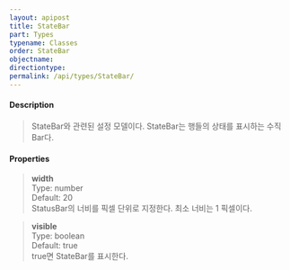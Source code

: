 ```yaml
---
layout: apipost
title: StateBar
part: Types
typename: Classes
order: StateBar
objectname: 
directiontype: 
permalink: /api/types/StateBar/
---
```



#### Description

> StateBar와 관련된 설정 모델이다. StateBar는 행들의 상태를 표시하는 수직 Bar다. 

#### Properties

> **width**  
> Type: number  
> Default: 20  
> StatusBar의 너비를 픽셀 단위로 지정한다. 최소 너비는 1 픽셀이다.

> **visible**  
> Type: boolean   
> Default: true     
> true면 StateBar를 표시한다.

